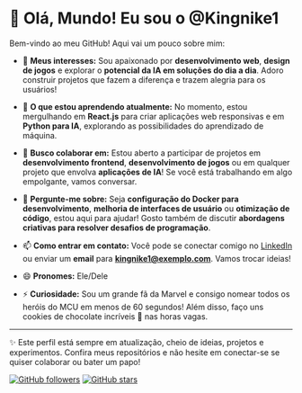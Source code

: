 # 👋 Olá, Mundo! Eu sou o @Kingnike1

Bem-vindo ao meu GitHub! Aqui vai um pouco sobre mim:

- 👀 **Meus interesses:** Sou apaixonado por **desenvolvimento web**, **design de jogos** e explorar o **potencial da IA em soluções do dia a dia**. Adoro construir projetos que fazem a diferença e trazem alegria para os usuários!

- 🌱 **O que estou aprendendo atualmente:** No momento, estou mergulhando em **React.js** para criar aplicações web responsivas e em **Python para IA**, explorando as possibilidades do aprendizado de máquina.

- 💼 **Busco colaborar em:** Estou aberto a participar de projetos em **desenvolvimento frontend**, **desenvolvimento de jogos** ou em qualquer projeto que envolva **aplicações de IA**! Se você está trabalhando em algo empolgante, vamos conversar.

- 💬 **Pergunte-me sobre:** Seja **configuração do Docker para desenvolvimento**, **melhoria de interfaces de usuário** ou **otimização de código**, estou aqui para ajudar! Gosto também de discutir **abordagens criativas para resolver desafios de programação**.

- 📫 **Como entrar em contato:** Você pode se conectar comigo no [LinkedIn](https://linkedin.com/in/perfil-falso) ou enviar um **email** para **kingnike1@exemplo.com**. Vamos trocar ideias!

- 😄 **Pronomes:** Ele/Dele

- ⚡ **Curiosidade:** Sou um grande fã da Marvel e consigo nomear todos os heróis do MCU em menos de 60 segundos! Além disso, faço uns cookies de chocolate incríveis 🍪 nas horas vagas.

---

✨ Este perfil está sempre em atualização, cheio de ideias, projetos e experimentos. Confira meus repositórios e não hesite em conectar-se se quiser colaborar ou bater um papo!

[![GitHub followers](https://img.shields.io/github/followers/Kingnike1?label=Seguir&style=social)](https://github.com/Kingnike1) [![GitHub stars](https://img.shields.io/github/stars/Kingnike1?label=Estrelas&style=social)](https://github.com/Kingnike1?tab=repositories)

<!---
Kingnike1/Kingnike1 é um repositório ✨ especial ✨ porque o `README.md` (este arquivo) aparece no seu perfil GitHub.
Você pode clicar no link de visualização para dar uma olhada nas suas alterações.
--->
